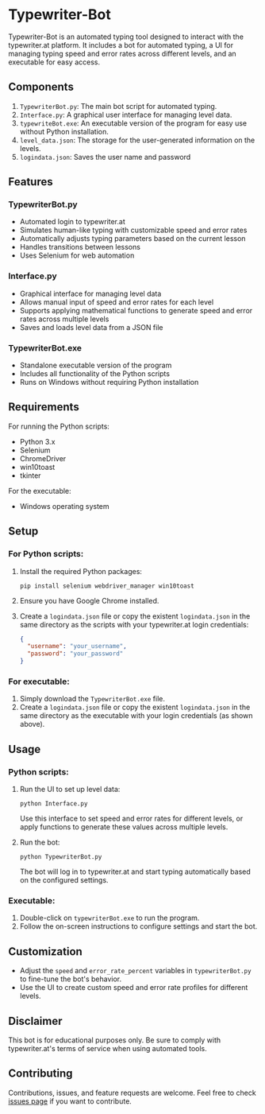 # Typewriter-Bot

Typewriter-Bot is an automated typing tool designed to interact with the typewriter.at platform. It includes a bot for automated typing, a UI for managing typing speed and error rates across different levels, and an executable for easy access.

## Components

1. `TypewriterBot.py`: The main bot script for automated typing.
2. `Interface.py`: A graphical user interface for managing level data.
3. `typewriteBot.exe`: An executable version of the program for easy use without Python installation.
4. `level_data.json`: The storage for the user-generated information on the levels.
5. `logindata.json`: Saves the user name and password
   
## Features

### TypewriterBot.py

- Automated login to typewriter.at
- Simulates human-like typing with customizable speed and error rates
- Automatically adjusts typing parameters based on the current lesson
- Handles transitions between lessons
- Uses Selenium for web automation

### Interface.py

- Graphical interface for managing level data
- Allows manual input of speed and error rates for each level
- Supports applying mathematical functions to generate speed and error rates across multiple levels
- Saves and loads level data from a JSON file

### TypewriterBot.exe

- Standalone executable version of the program
- Includes all functionality of the Python scripts
- Runs on Windows without requiring Python installation

## Requirements

For running the Python scripts:
- Python 3.x
- Selenium
- ChromeDriver
- win10toast
- tkinter

For the executable:
- Windows operating system

## Setup

### For Python scripts:

1. Install the required Python packages:
   ```
   pip install selenium webdriver_manager win10toast
   ```

2. Ensure you have Google Chrome installed.

3. Create a `logindata.json` file or copy the existent `logindata.json` in the same directory as the scripts with your typewriter.at login credentials:
   ```json
   {
     "username": "your_username",
     "password": "your_password"
   }
   ```

### For executable:

1. Simply download the `TypewriterBot.exe` file.
2. Create a `logindata.json` file or copy the existent `logindata.json` in the same directory as the executable with your login credentials (as shown above).

## Usage

### Python scripts:

1. Run the UI to set up level data:
   ```
   python Interface.py
   ```
   Use this interface to set speed and error rates for different levels, or apply functions to generate these values across multiple levels.

2. Run the bot:
   ```
   python TypewriterBot.py
   ```
   The bot will log in to typewriter.at and start typing automatically based on the configured settings.

### Executable:

1. Double-click on `typewriterBot.exe` to run the program.
2. Follow the on-screen instructions to configure settings and start the bot.

## Customization

- Adjust the `speed` and `error_rate_percent` variables in `typewriterBot.py` to fine-tune the bot's behavior.
- Use the UI to create custom speed and error rate profiles for different levels.

## Disclaimer

This bot is for educational purposes only. Be sure to comply with typewriter.at's terms of service when using automated tools.

## Contributing

Contributions, issues, and feature requests are welcome. Feel free to check [issues page](https://github.com/yourusername/typewriteBot/issues) if you want to contribute.

